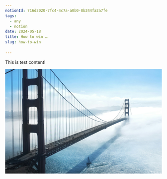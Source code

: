 ```yaml
---
notionId: 716d2020-7fc4-4c7a-a0b0-8b244fa2a7fe
tags:
  - any
  - notion
date: 2024-05-18
title: How to win …
slug: how-to-win

---
```


This is test content!


![image](https://raw.githubusercontent.com/markvu2607/mdx-blogs/main/images/how-to-win/image-1716198342865.jpg)

